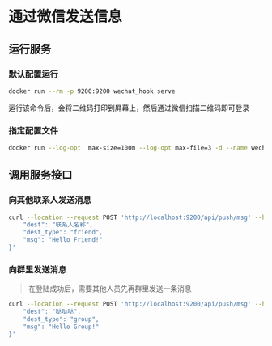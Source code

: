 # 通过微信发送信息

## 运行服务

### 默认配置运行

```bash
docker run --rm -p 9200:9200 wechat_hook serve
```
运行该命令后，会将二维码打印到屏幕上，然后通过微信扫描二维码即可登录

### 指定配置文件

```bash
docker run --log-opt  max-size=100m --log-opt max-file=3 -d --name wechat_hook -v /mnt/data/wechat_hook:/mnt/data/wechat_hook -p 9200:9200  dong9205/wechat_hook:v0.0.3 serve -c /mnt/data/wechat_hook/config.yaml
```

## 调用服务接口

### 向其他联系人发送消息

```bash
curl --location --request POST 'http://localhost:9200/api/push/msg' --header 'Content-Type: application/json' --data-raw '{
    "dest": "联系人名称",
    "dest_type": "friend",
    "msg": "Hello Friend!"
}'
```

### 向群里发送消息

> 在登陆成功后，需要其他人员先再群里发送一条消息

```bash
curl --location --request POST 'http://localhost:9200/api/push/msg' --header 'Content-Type: application/json' --data-raw '{
    "dest": "哒哒哒",
    "dest_type": "group",
    "msg": "Hello Group!"
}'
```
